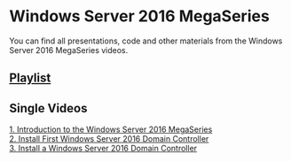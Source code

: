 # Windows Server 2016 MegaSeries
You can find all presentations, code and other materials from the Windows Server 2016 MegaSeries videos.

## [Playlist](https://www.youtube.com/playlist?list=PLBYrLLXZvp0zTrJWlFhrx5D7M1C9e3dOJ)

## Single Videos
[1. Introduction to the Windows Server 2016 MegaSeries](https://youtu.be/M0bzQWtL2PY)</br>
[2. Install First Windows Server 2016 Domain Controller](https://youtu.be/q56uE-Am9b8)</br>
[3. Install a Windows Server 2016 Domain Controller](https://youtu.be/Ixxw-DTaV_E)